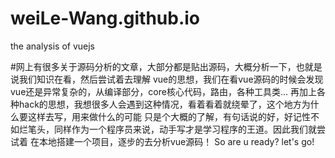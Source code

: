 # weiLe-Wang.github.io
the analysis of vuejs

#网上有很多关于源码分析的文章，大部分都是贴出源码，大概分析一下，也就是说我们知识在看，然后尝试着去理解
vue的思想，我们在看vue源码的时候会发现vue还是异常复杂的，从编译部分，core核心代码，路由，各种工具类...
再加上各种hack的思想，我想很多人会遇到这种情况，看着看着就绕晕了，这个地方为什么要这样去写，用来做什么的可能
只是个大概的了解，有句话说的好，好记性不如烂笔头，同样作为一个程序员来说，动手写才是学习程序的王道。因此我们就尝试着
在本地搭建一个项目，逐步的去分析vue源码！ So are u ready? let's go!
